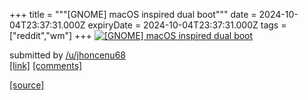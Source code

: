 +++
title = """[GNOME] macOS inspired dual boot"""
date = 2024-10-04T23:37:31.000Z
expiryDate = 2024-10-04T23:37:31.000Z
tags = ["reddit","wm"]
+++
[![[GNOME] macOS inspired dual boot](https://preview.redd.it/5toqtrs0stsd1.png?width=640&crop=smart&auto=webp&s=5037e748a71ea593f29bcecbeae6e00a819a1d54 "[GNOME] macOS inspired dual boot")](https://www.reddit.com/r/unixporn/comments/1fwd3eg/gnome_macos_inspired_dual_boot/)

submitted by [/u/jhoncenu68](https://www.reddit.com/user/jhoncenu68)  
[\[link\]](https://i.redd.it/5toqtrs0stsd1.png) [\[comments\]](https://www.reddit.com/r/unixporn/comments/1fwd3eg/gnome_macos_inspired_dual_boot/)

[[source]](https://www.reddit.com/r/unixporn/comments/1fwd3eg/gnome_macos_inspired_dual_boot/)
